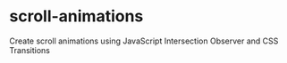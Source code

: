 # scroll-animations
Create scroll animations using JavaScript Intersection Observer and CSS Transitions
